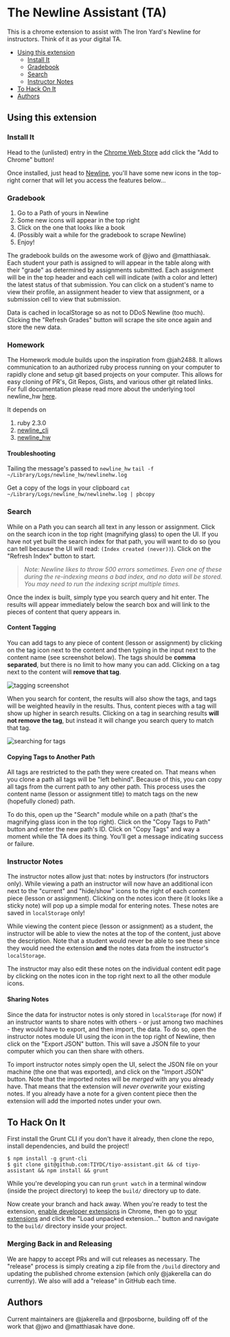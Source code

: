 # The Newline Assistant (TA)

This is a chrome extension to assist with The Iron Yard's Newline for instructors. Think of it as your digital TA.

* [Using this extension](#using-this-extension)
  * [Install It](#install-it)
  * [Gradebook](#gradebook)
  * [Search](#search)
  * [Instructor Notes](#instructor-notes)
* [To Hack On It](#to-hack-on-it)
* [Authors](#authors)

## Using this extension

### Install It

Head to the (unlisted) entry in the [Chrome Web Store](https://chrome.google.com/webstore/detail/tiyo-assistant/fnhanbdccpjnnoohoppkeejljjljihcc?authuser=0) add click the "Add to Chrome" button!

Once installed, just head to [Newline](https://newline.theironyard.com), you'll have some new icons in the top-right corner that will let you access the features below...

### Gradebook

1. Go to a Path of yours in Newline
1. Some new icons will appear in the top right
1. Click on the one that looks like a book
1. (Possibly wait a while for the gradebook to scrape Newline)
1. Enjoy!

The gradebook builds on the awesome work of @jwo and @matthiasak. Each student your path is assigned to will appear in the table along with their "grade" as determined by assignments submitted. Each assignment will be in the top header and each cell will indicate (with a color and letter) the latest status of that submission. You can click on a student's name to view their profile, an assignment header to view that assignment, or a submission cell to view that submission.

Data is cached in localStorage so as not to DDoS Newline (too much). Clicking the "Refresh Grades" button will scrape the site once again and store the new data.

### Homework

The Homework module builds upon the inspiration from @jah2488.  It allows communication to an authorized ruby process running on your computer to rapidly clone and setup git based projects on your computer.  This allows for easy cloning of PR's, Git Repos, Gists, and various other git related links.  For full documentation please read more about the underlying tool newline_hw [here](https://github.com/TIYDC/newline_hw#newlinehw).

It depends on

1. ruby 2.3.0
2. [newline_cli](https://github.com/theironyard/newline_cli)
3. [newline_hw](https://github.com/tiydc/newline_hw)

#### Troubleshooting
Tailing the message's passed to `newline_hw`
`tail -f ~/Library/Logs/newline_hw/newlinehw.log`

Get a copy of the logs in your clipboard
`cat ~/Library/Logs/newline_hw/newlinehw.log | pbcopy`

### Search

While on a Path you can search all text in any lesson or assignment. Click on the search icon in the top right (magnifying glass) to open the UI. If you have not yet built the search index for that path, you will want to do so (you can tell because the UI will read: `(Index created (never))`). Click on the "Refresh Index" button to start.

> _Note: Newline likes to throw 500 errors sometimes. Even one of these during the re-indexing means a bad index, and no data will be stored. You may need to run the indexing script multiple times._

Once the index is built, simply type you search query and hit enter. The results will appear immediately below the search box and will link to the pieces of content that query appears in.

#### Content Tagging

You can add tags to any piece of content (lesson or assignment) by clicking on the tag icon next to the content and then typing in the input next to the content name (see screenshot below). The tags should be **comma separated**, but there is no limit to how many you can add. Clicking on a tag next to the content will **remove that tag**.

![tagging screenshot](http://i.imgur.com/RvW3yIw.png)

When you search for content, the results will also show the tags, and tags will be weighted heavily in the results. Thus, content pieces with a tag will show up higher in search results. Clicking on a tag in searching results **will not remove the tag**, but instead it will change you search query to match that tag.

![searching for tags](http://i.imgur.com/PAxlPe6.png)

#### Copying Tags to Another Path

All tags are restricted to the path they were created on. That means when you clone a path all tags will be "left behind". Because of this, you can copy all tags from the current path to any other path. This process uses the content name (lesson or assignment title) to match tags on the new (hopefully cloned) path.

To do this, open up the "Search" module while on a path (that's the magnifying glass icon in the top right). Click on the "Copy Tags to Path" button and enter the new path's ID. Click on "Copy Tags" and way a moment while the TA does its thing. You'll get a message indicating success or failure.

### Instructor Notes

The instructor notes allow just that: notes by instructors (for instructors only). While viewing a path an instructor will now have an additional icon next to the "current" and "hide/show" icons to the right of each content piece (lesson or assignment). Clicking on the notes icon there (it looks like a sticky note) will pop up a simple modal for entering notes. These notes are saved in `localStorage` only!

While viewing the content piece (lesson or assignment) as a student, the instructor will be able to view the notes at the top of the content, just above the description. Note that a student would never be able to see these since they would need the extension **and** the notes data from the instructor's `localStorage`.

The instructor may also edit these notes on the individual content edit page by clicking on the notes icon in the top right next to all the other module icons.

#### Sharing Notes

Since the data for instructor notes is only stored in `localStorage` (for now) if an instructor wants to share notes with others - or just among two machines - they would have to export, and then import, the data. To do so, open the instructor notes module UI using the icon in the top right of Newline, then click on the "Export JSON" button. This will save a JSON file to your computer which you can then share with others.

To import instructor notes simply open the UI, select the JSON file on your machine (the one that was exported), and click on the "Import JSON" button. Note that the imported notes will be _merged_ with any you already have. That means that the extension will _never overwrite_ your existing notes. If you already have a note for a given content piece then the extension will add the imported notes under your own.

## To Hack On It

First install the Grunt CLI if you don't have it already, then clone the repo, install dependencies, and build the project!

```
$ npm install -g grunt-cli
$ git clone git@github.com:TIYDC/tiyo-assistant.git && cd tiyo-assistant && npm install && grunt
```

While you're developing you can run `grunt watch` in a terminal window (inside the project directory) to keep the `build/` directory up to date.

Now create your branch and hack away. When you're ready to test the extension, [enable developer extensions](https://developer.chrome.com/extensions/faq#faq-dev-01) in Chrome, then go to [your extensions](chrome://extensions/) and click the "Load unpacked extension..." button and navigate to the `build/` directory inside your project.

### Merging Back in and Releasing

We are happy to accept PRs and will cut releases as necessary. The "release" process is simply creating a zip file from the `/build` directory and updating the published chrome extension (which only @jakerella can do currently). We also will add a "release" in GitHub each time.

## Authors

Current maintainers are @jakerella and @rposborne, building off of the work that @jwo and @matthiasak have done.
